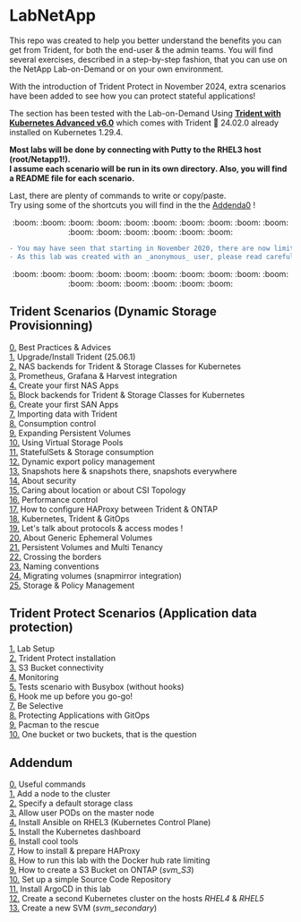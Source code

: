 # LabNetApp

This repo was created to help you better understand the benefits you can get from Trident, for both the end-user & the admin teams. 
You will find several exercises, described in a step-by-step fashion, that you can use on the NetApp Lab-on-Demand  or on your own environment.  

With the introduction of Trident Protect in November 2024, extra scenarios have been added to see how you can protect stateful applications!  

<!-- ## A. Kubernetes v6 (with CSI) :new:  -->

The section has been tested with the Lab-on-Demand Using [**Trident with Kubernetes Advanced v6.0**](https://labondemand.netapp.com/lab/tridentadvlab) which comes with Trident :trident: 24.02.0 already installed on Kubernetes 1.29.4.  

**Most labs will be done by connecting with Putty to the RHEL3 host (root/Netapp1!).  
I assume each scenario will be run in its own directory. Also, you will find a README file for each scenario.**  

Last, there are plenty of commands to write or copy/paste.  
Try using some of the shortcuts you will find in the the [Addenda0](Kubernetes_v5/Addendum/Addenda00) !  

<p align="center">:boom: :boom: :boom: :boom: :boom: :boom: :boom: :boom: :boom: :boom: :boom: :boom: :boom: :boom: :boom: :boom:</p>  

```diff
- You may have seen that starting in November 2020, there are now limits on how many pull requests can be done on the Docker Hub.  
- As this lab was created with an _anonymous_ user, please read carefully the Addenda08 before starting this lab.
```

<p align="center">:boom: :boom: :boom: :boom: :boom: :boom: :boom: :boom: :boom: :boom: :boom: :boom: :boom: :boom: :boom: :boom:</p>  

## Trident Scenarios (Dynamic Storage Provisionning)  

[0.](Kubernetes_v6/Trident_Scenarios/Scenario00) Best Practices & Advices  
[1.](Kubernetes_v6/Trident_Scenarios/Scenario01) Upgrade/Install Trident (25.06.1)  
[2.](Kubernetes_v6/Trident_Scenarios/Scenario02) NAS backends for Trident & Storage Classes for Kubernetes  
[3.](Kubernetes_v6/Trident_Scenarios/Scenario03) Prometheus, Grafana & Harvest integration  
[4.](Kubernetes_v6/Trident_Scenarios/Scenario04) Create your first NAS Apps  
[5.](Kubernetes_v6/Trident_Scenarios/Scenario05) Block backends for Trident & Storage Classes for Kubernetes  
[6.](Kubernetes_v6/Trident_Scenarios/Scenario06) Create your first SAN Apps  
[7.](Kubernetes_v6/Trident_Scenarios/Scenario07) Importing data with Trident  
[8.](Kubernetes_v6/Trident_Scenarios/Scenario08) Consumption control  
[9.](Kubernetes_v6/Trident_Scenarios/Scenario09) Expanding Persistent Volumes  
[10.](Kubernetes_v6/Trident_Scenarios/Scenario10) Using Virtual Storage Pools  
[11.](Kubernetes_v6/Trident_Scenarios/Scenario11) StatefulSets & Storage consumption  
[12.](Kubernetes_v6/Trident_Scenarios/Scenario12) Dynamic export policy management  
[13.](Kubernetes_v6/Trident_Scenarios/Scenario13) Snapshots here & snapshots there, snapshots everywhere  
[14.](Kubernetes_v6/Trident_Scenarios/Scenario14) About security  
[15.](Kubernetes_v6/Trident_Scenarios/Scenario15) Caring about location or about CSI Topology  
[16.](Kubernetes_v6/Trident_Scenarios/Scenario16) Performance control  
[17.](Kubernetes_v6/Trident_Scenarios/Scenario17) How to configure HAProxy between Trident & ONTAP  
[18.](Kubernetes_v6/Trident_Scenarios/Scenario18) Kubernetes, Trident & GitOps  
[19.](Kubernetes_v6/Trident_Scenarios/Scenario19) Let's talk about protocols & access modes !  
[20.](Kubernetes_v6/Trident_Scenarios/Scenario20) About Generic Ephemeral Volumes  
[21.](Kubernetes_v6/Trident_Scenarios/Scenario21) Persistent Volumes and Multi Tenancy  
[22.](Kubernetes_v6/Trident_Scenarios/Scenario22) Crossing the borders    
[23.](Kubernetes_v6/Trident_Scenarios/Scenario23) Naming conventions  
[24.](Kubernetes_v6/Trident_Scenarios/Scenario24) Migrating volumes (snapmirror integration)  
[25.](Kubernetes_v6/Trident_Scenarios/Scenario25) Storage & Policy Management  

## Trident Protect Scenarios (Application data protection)  

[1.](Kubernetes_v6/Trident_Protect_Scenarios/Scenario01) Lab Setup  
[2.](Kubernetes_v6/Trident_Protect_Scenarios/Scenario02) Trident Protect installation  
[3.](Kubernetes_v6/Trident_Protect_Scenarios/Scenario03) S3 Bucket connectivity  
[4.](Kubernetes_v6/Trident_Protect_Scenarios/Scenario04) Monitoring  
[5.](Kubernetes_v6/Trident_Protect_Scenarios/Scenario05) Tests scenario with Busybox (without hooks)  
[6.](Kubernetes_v6/Trident_Protect_Scenarios/Scenario06) Hook me up before you go-go!  
[7.](Kubernetes_v6/Trident_Protect_Scenarios/Scenario07) Be Selective  
[8.](Kubernetes_v6/Trident_Protect_Scenarios/Scenario08) Protecting Applications with GitOps  
[9.](Kubernetes_v6/Trident_Protect_Scenarios/Scenario09) Pacman to the rescue  
[10.](Kubernetes_v6/Trident_Protect_Scenarios/Scenario10) One bucket or two buckets, that is the question  

## Addendum  

[0.](Kubernetes_v6/Addendum/Addenda00) Useful commands  
[1.](Kubernetes_v6/Addendum/Addenda01) Add a node to the cluster  
[2.](Kubernetes_v6/Addendum/Addenda02) Specify a default storage class  
[3.](Kubernetes_v6/Addendum/Addenda03) Allow user PODs on the master node  
[4.](Kubernetes_v6/Addendum/Addenda04) Install Ansible on RHEL3 (Kubernetes Control Plane)  
[5.](Kubernetes_v6/Addendum/Addenda05) Install the Kubernetes dashboard  
[6.](Kubernetes_v6/Addendum/Addenda06) Install cool tools  
[7.](Kubernetes_v6/Addendum/Addenda07) How to install & prepare HAProxy  
[8.](Kubernetes_v6/Addendum/Addenda08) How to run this lab with the Docker hub rate limiting  
[9.](Kubernetes_v6/Addendum/Addenda09) How to create a S3 Bucket on ONTAP (_svm_S3_)  
[10.](Kubernetes_v6/Addendum/Addenda10) Set up a simple Source Code Repository  
[11.](Kubernetes_v6/Addendum/Addenda11) Install ArgoCD in this lab  
[12.](Kubernetes_v6/Addendum/Addenda12) Create a second Kubernetes cluster on the hosts _RHEL4_ & _RHEL5_  
[13.](Kubernetes_v6/Addendum/Addenda13) Create a new SVM (_svm_secondary_)  

<!-- OLD CONTENT

Kubernetes v5: https://labondemand.netapp.com/node/240
Scenarios  
---------  
[0.](Kubernetes_v5/Scenarios/Scenario00) Best Practices & Advices  
[1.](Kubernetes_v5/Scenarios/Scenario01) Upgrade/Install Trident (23.07.0) :arrows_counterclockwise:  
[2.](Kubernetes_v5/Scenarios/Scenario02) Configure your first NAS backends & storage classes :arrows_counterclockwise:  
[3.](Kubernetes_v5/Scenarios/Scenario03) Upgrade and use Prometheus, Grafana & Harvest  
[4.](Kubernetes_v5/Scenarios/Scenario04) Deploy your first app with File storage  
[5.](Kubernetes_v5/Scenarios/Scenario05) Configure your first iSCSI backends & storage classes  
[6.](Kubernetes_v5/Scenarios/Scenario06) Deploy your first app with Block storage  
[7.](Kubernetes_v5/Scenarios/Scenario07) Importing data with Trident :arrows_counterclockwise:  
[8.](Kubernetes_v5/Scenarios/Scenario08) Consumption control  
[9.](Kubernetes_v5/Scenarios/Scenario09) Expanding Persistent Volumes  
[10.](Kubernetes_v5/Scenarios/Scenario10) Using Virtual Storage Pools  
[11.](Kubernetes_v5/Scenarios/Scenario11) StatefulSets & Storage consumption  
[12.](Kubernetes_v5/Scenarios/Scenario12) Dynamic export policy management  
[13.](Kubernetes_v5/Scenarios/Scenario13) Snapshots here & snapshots there, snapshot everywhere :arrows_counterclockwise:  
[14.](Kubernetes_v5/Scenarios/Scenario14) About security :arrows_counterclockwise:  
[15.](Kubernetes_v5/Scenarios/Scenario15) Caring about location or about CSI Topology  
[16.](Kubernetes_v5/Scenarios/Scenario16) Performance control  
[17.](Kubernetes_v5/Scenarios/Scenario17) How to configure HAProxy between Trident & ONTAP  
[18.](Kubernetes_v5/Scenarios/Scenario18) Kubernetes, Trident & GitOps  
[19.](Kubernetes_v5/Scenarios/Scenario19) Let's talk about protocols & access modes !  
[20.](Kubernetes_v5/Scenarios/Scenario20) About Generic Ephemeral Volumes  
[21.](Kubernetes_v5/Scenarios/Scenario21) Persistent Volumes and Multi Tenancy  
[22.](Kubernetes_v5/Scenarios/Scenario22) Cross Namespace Volume Access  

Addendum
--------
[0.](Kubernetes_v5/Addendum/Addenda00) Useful commands  
[1.](Kubernetes_v5/Addendum/Addenda01) Add a node to the cluster  
[2.](Kubernetes_v5/Addendum/Addenda02) Specify a default storage class  
[3.](Kubernetes_v5/Addendum/Addenda03) Allow user PODs on the master node  
[4.](Kubernetes_v5/Addendum/Addenda04) Install Ansible on RHEL3 (Kubernetes Master)  
[5.](Kubernetes_v5/Addendum/Addenda05) Install a Load Balancer (MetalLB) :arrows_counterclockwise:  
[6.](Kubernetes_v5/Addendum/Addenda06) Install the Kubernetes dashboard  
[7.](Kubernetes_v5/Addendum/Addenda07) Install cool tools  
[8.](Kubernetes_v5/Addendum/Addenda08) How to run this lab with the Docker hub rate limiting  
[9.](Kubernetes_v5/Addendum/Addenda09) How to install & prepare HAProxy  
[10.](Kubernetes_v5/Addendum/Addenda10) How to create a S3 Bucket on ONTAP  
[11.](Kubernetes_v5/Addendum/Addenda11) Set up a simple Source Code Repository  
[12.](Kubernetes_v5/Addendum/Addenda12) Install ArgoCD in this lab  


## A. Kubernetes v4

Scenarios  
---------  
[0.](Kubernetes_v4/Scenarios/Scenario00) Best Practices & Advices  
[1.](Kubernetes_v4/Scenarios/Scenario01) Upgrade/Install Trident (v21.07.2)  
[2.](Kubernetes_v4/Scenarios/Scenario02) Configure your first NAS backends & storage classes  
[3.](Kubernetes_v4/Scenarios/Scenario03) Upgrade and use Prometheus, Grafana & Harvest  
[4.](Kubernetes_v4/Scenarios/Scenario04) Deploy your first app with File storage  
[5.](Kubernetes_v4/Scenarios/Scenario05) Configure your first iSCSI backends & storage classes  
[6.](Kubernetes_v4/Scenarios/Scenario06) Deploy your first app with Block storage  
[7.](Kubernetes_v4/Scenarios/Scenario07) Use the 'import' feature of Trident  
[8.](Kubernetes_v4/Scenarios/Scenario08) Consumption control  
[9.](Kubernetes_v4/Scenarios/Scenario09) Expanding Persistent Volumes  
[10.](Kubernetes_v4/Scenarios/Scenario10) Using Virtual Storage Pools  
[11.](Kubernetes_v4/Scenarios/Scenario11) StatefulSets & Storage consumption  
[12.](Kubernetes_v4/Scenarios/Scenario12) Dynamic export policy management  
[13.](Kubernetes_v4/Scenarios/Scenario13) Kubernetes CSI Snapshots & PVC from Snapshot workflows  
[14.](Kubernetes_v4/Scenarios/Scenario14) About security  
[15.](Kubernetes_v4/Scenarios/Scenario15) Caring about location or about CSI Topology  
[16.](Kubernetes_v4/Scenarios/Scenario16) Performance control  
[17.](Kubernetes_v4/Scenarios/Scenario17) How to configure HAProxy between Trident & ONTAP  
[18.](Kubernetes_v4/Scenarios/Scenario18) Kubernetes, Trident & GitOps  
[19.](Kubernetes_v4/Scenarios/Scenario19) Let's talk about protocols & access modes !  
[20.](Kubernetes_v4/Scenarios/Scenario20) About Generic Ephemeral Volumes  
[21.](Kubernetes_v4/Scenarios/Scenario21) Persistent Volumes and Virtual vClusters :new:  

Addendum
--------
[0.](Kubernetes_v4/Addendum/Addenda00) Useful commands  
[1.](Kubernetes_v4/Addendum/Addenda01) Add a node to the cluster  
[2.](Kubernetes_v4/Addendum/Addenda02) Specify a default storage class  
[3.](Kubernetes_v4/Addendum/Addenda03) Allow user PODs on the master node  
[4.](Kubernetes_v4/Addendum/Addenda04) Install Ansible on RHEL3 (Kubernetes Master)  
[5.](Kubernetes_v4/Addendum/Addenda05) Install a Load Balancer (MetalLB)  
[6.](Kubernetes_v4/Addendum/Addenda06) Install the Kubernetes dashboard  
[7.](Kubernetes_v4/Addendum/Addenda07) Install cool tools :arrows_counterclockwise:  
[8.](Kubernetes_v4/Addendum/Addenda08) How to run this lab with the Docker hub rate limiting  
[9.](Kubernetes_v4/Addendum/Addenda09) How to upgrade ONTAP  
[10.](Kubernetes_v4/Addendum/Addenda10) How to install & prepare HAProxy  
[11.](Kubernetes_v4/Addendum/Addenda11) How to create a S3 Bucket on ONTAP  
[12.](Kubernetes_v4/Addendum/Addenda12) Set up a simple Source Code Repository  
[13.](Kubernetes_v4/Addendum/Addenda13) Install ArgoCD in this lab  
[14.](Kubernetes_v4/Addendum/Addenda14) Upgrade Kubernetes :new: 

## B. Kubernetes v2 (with CSI)

The section has been tested with the Lab-on-Demand Using "**Trident with Kubernetes and ONTAP v3.1**" which comes with Trident :trident: 19.07 already installed on Kubernetes 1.15.3.

:boom:  
Most labs will be done by connecting with Putty to the RHEL3 host (root/Netapp1!).  
I assume each scenario will be run in its own directory. Also, you will find a README file for each scenario.  

Last, there are plenty of commands to write or copy/paste.  
Try using some of the shortcuts you will find in the the Addenda0!  
:boom:  

Scenarios (updated for Trident 20.10)
---------
[1.](Kubernetes_v2/Scenarios/Scenario01) Install/Upgrade Trident  
[2.](Kubernetes_v2/Scenarios/Scenario02) Configure your first NAS backends & storage classes  
[3.](Kubernetes_v2/Scenarios/Scenario03) Install and use Prometheus & Grafana :arrows_counterclockwise:  
[4.](Kubernetes_v2/Scenarios/Scenario04) Deploy your first app with File storage  
[5.](Kubernetes_v2/Scenarios/Scenario05) Configure your first iSCSI backends & storage classes  
[6.](Kubernetes_v2/Scenarios/Scenario06) Deploy your first app with Block storage  
[7.](Kubernetes_v2/Scenarios/Scenario07) Use the 'import' feature of Trident  
[8.](Kubernetes_v2/Scenarios/Scenario08) Consumption control  
[9.](Kubernetes_v2/Scenarios/Scenario09) Resize a NFS CSI PVC  
[10.](Kubernetes_v2/Scenarios/Scenario10) Using Virtual Storage Pools  
[11.](Kubernetes_v2/Scenarios/Scenario11) StatefulSets & Storage consumption  
[12.](Kubernetes_v2/Scenarios/Scenario12) Resize a iSCSI CSI PVC (*requires Kubernetes 1.16 minimum*)  
[13.](Kubernetes_v2/Scenarios/Scenario13) Dynamic export policy management  
[14.](Kubernetes_v2/Scenarios/Scenario14) Kubernetes CSI Snapshots & PVC from Snapshot workflows (*requires Kubernetes 1.17 minimum*)  
[15.](Kubernetes_v2/Scenarios/Scenario15) About security  
[16.](Kubernetes_v2/Scenarios/Scenario16) Caring about location or about CSI Topology (*requires Kubernetes 1.17 minimum*)  

Addendum
--------
[0.](Kubernetes_v2/Addendum/Addenda00) Useful commands  
[1.](Kubernetes_v2/Addendum/Addenda01) Add a node to the cluster  
[2.](Kubernetes_v2/Addendum/Addenda02) Specify a default storage class  
[3.](Kubernetes_v2/Addendum/Addenda03) Allow user PODs on the master node  
[4.](Kubernetes_v2/Addendum/Addenda04) Upgrade your Kubernetes cluster (1.15 => 1.16 => 1.17 => 1.18)  
[5.](Kubernetes_v2/Addendum/Addenda05) Prepare ONTAP for block storage  
[6.](Kubernetes_v2/Addendum/Addenda06) Install Ansible on RHEL3 (Kubernetes Master)  
[7.](Kubernetes_v2/Addendum/Addenda07) Install a Load Balancer (MetalLB)  
[8.](Kubernetes_v2/Addendum/Addenda08) Install the Kubernetes dashboard  

## C. Kubernetes v1 pre-CSI (**retired**, but can still be useful)

These files are attended to be used with the NetApp LabOnDemand "Using NetApp with Docker and Kubernetes v2.0".
The "Kubernetes_v1" directory contains lots of configuration files to create backends / storage classes / PVC / PODs

Scenarios
---------
1. Upgrade Trident
2. Backends & Storage Classes configuration
3. Quota Management with Kubernetes
4. Test new features released in Trident 18.10 (limitVolumeSize, snapshotReserve & limitAggregateUsage)
5. Create an Apache environment with a Persistent Volume
6. Test new features released in Trident 19.04 (volume import)
7. Migrating an app from a legacy Docker environment to a new Kubernetes cluster
8. Snapshots management with ONTAP-NAS & ONTAP-NAS-ECONOMY

## D. Docker (**retired**, but can still be useful)

the "Docker" directory contains several configuration files to create different plugins on the lab

Scenarios
---------
1. Create & Update Trident plugins
2. Play around with clones & Apache
-->

<!-- ICONS
:new:
:arrows_counterclockwise:
-->